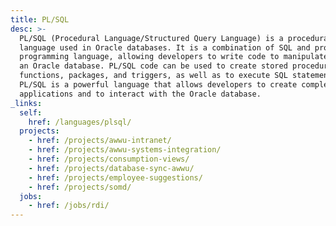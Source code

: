 ```yaml
---
title: PL/SQL
desc: >-
  PL/SQL (Procedural Language/Structured Query Language) is a procedural
  language used in Oracle databases. It is a combination of SQL and procedural
  programming language, allowing developers to write code to manipulate data in
  an Oracle database. PL/SQL code can be used to create stored procedures,
  functions, packages, and triggers, as well as to execute SQL statements.
  PL/SQL is a powerful language that allows developers to create complex
  applications and to interact with the Oracle database.
_links:
  self:
    href: /languages/plsql/
  projects:
    - href: /projects/awwu-intranet/
    - href: /projects/awwu-systems-integration/
    - href: /projects/consumption-views/
    - href: /projects/database-sync-awwu/
    - href: /projects/employee-suggestions/
    - href: /projects/somd/
  jobs:
    - href: /jobs/rdi/
---
```

